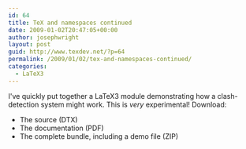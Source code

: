 ```yaml
---
id: 64
title: TeX and namespaces continued
date: 2009-01-02T20:47:05+00:00
author: josephwright
layout: post
guid: http://www.texdev.net/?p=64
permalink: /2009/01/02/tex-and-namespaces-continued/
categories:
  - LaTeX3
---
```

I've quickly put together a LaTeX3 module demonstrating how a clash-detection system might work. This is _very_ experimental! Download:


- The source (DTX)
- The documentation (PDF)
- The complete bundle, including a demo file (ZIP)

